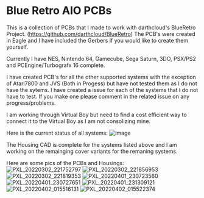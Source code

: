 # Blue Retro AIO PCBs
This is a collection of PCBs that I made to work with darthcloud's BlueRetro Project. (https://github.com/darthcloud/BlueRetro)  The PCB's were created in Eagle and I have included the Gerbers if you would like to create them yourself. 

Currently I have NES, Nintendo 64, Gamecube, Sega Saturn, 3DO, PSX/PS2 and PCEngine/Turbografx 16 complete. 

I have created PCB's for all the other supported systems with the exception of Atari7800 and JVS (Both in Progess) but have not tested them as I do not have the sytems.  I have created a issue for each of the systems that I do not have to test.  If you make one please comment in the related issue on any progress/problems.

I am working through Virtual Boy but need to find a cost efficient way to connect it to the Virtual Boy as I am not consolizing mine.  

Here is the current status of all systems:
![image](https://user-images.githubusercontent.com/20894227/163912889-810bba3e-0dd2-40f4-b4d1-73f64447fab2.png)






The Housing CAD is complete for the systems listed above and I am working on the remainging cover variants for the remaning systems.

Here are some pics of the PCBs and Housings:
![PXL_20220302_221752797](https://user-images.githubusercontent.com/20894227/156474332-4d7819eb-1828-4424-8080-2f1addeb1904.jpg)
![PXL_20220302_221856953](https://user-images.githubusercontent.com/20894227/156474331-ed6a622b-9d48-41ac-a1fb-0fcfed65c95b.jpg)
![PXL_20220302_221819353](https://user-images.githubusercontent.com/20894227/156474335-f2330adf-f975-4917-ac2f-4d5b893ede9c.jpg)
![PXL_20220401_230723560](https://user-images.githubusercontent.com/20894227/163913651-c20aa1c5-444c-4b64-b27e-c482c8f2d59b.jpg)
![PXL_20220401_230727651](https://user-images.githubusercontent.com/20894227/163913658-359c6031-a168-4499-9c76-aea9eb72ba82.jpg)
![PXL_20220401_231309121](https://user-images.githubusercontent.com/20894227/163913663-0402527f-6022-4c11-97f1-d06a3217d943.jpg)
![PXL_20220402_015516131](https://user-images.githubusercontent.com/20894227/163913667-d7f374f7-c4d5-4e84-abdc-31b4e90e0e69.jpg)
![PXL_20220402_015522374](https://user-images.githubusercontent.com/20894227/163913671-9ab26018-ea6e-4efc-9d39-b31605dc156f.jpg)

